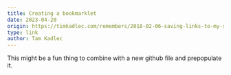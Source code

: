 ```yaml
---
title: Creating a bookmarklet
date: 2023-04-20
origin: https://timkadlec.com/remembers/2018-02-06-saving-links-to-my-site-with-a-bookmarklet/
type: link
author: Tam Kadlec
---
```


This might be a fun thing to combine with a new github file and prepopulate it.
